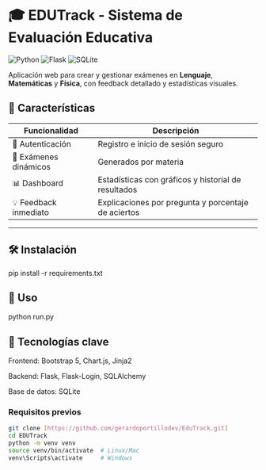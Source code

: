 # 🎓 EDUTrack - Sistema de Evaluación Educativa  

![Python](https://img.shields.io/badge/Python-3.8%2B-blue)
![Flask](https://img.shields.io/badge/Flask-2.0%2B-lightgrey)
![SQLite](https://img.shields.io/badge/SQLite-3-green)

Aplicación web para crear y gestionar exámenes en **Lenguaje**, **Matemáticas** y **Física**, con feedback detallado y estadísticas visuales.

## 🌟 Características  

| Funcionalidad          | Descripción                                                                |
|------------------------|----------------------------------------------------------------------------|
| 🔐 Autenticación       | Registro e inicio de sesión seguro                                        |
| 📝 Exámenes dinámicos  | Generados por materia                                                     |
| 📊 Dashboard           | Estadísticas con gráficos y historial de resultados                       |
| 💡 Feedback inmediato  | Explicaciones por pregunta y porcentaje de aciertos                       |

---

## 🛠 Instalación
pip install -r requirements.txt

## 🚀 Uso
python run.py

## 📌 Tecnologías clave
Frontend: Bootstrap 5, Chart.js, Jinja2

Backend: Flask, Flask-Login, SQLAlchemy

Base de datos: SQLite

### Requisitos previos
```bash
git clone [https://github.com/gerardoportillodev/EduTrack.git]
cd EDUTrack
python -m venv venv
source venv/bin/activate  # Linux/Mac
venv\Scripts\activate     # Windows
